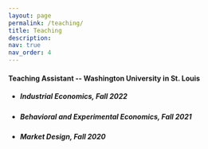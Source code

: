 ```yaml
---
layout: page
permalink: /teaching/
title: Teaching
description: 
nav: true
nav_order: 4
---
```

<h4>Teaching Assistant -- Washington University in St. Louis</h4>
<ul>
  <li><h5>Industrial Economics, Fall 2022</h5></li>
  <li><h5>Behavioral and Experimental Economics, Fall 2021</h5></li>
  <li><h5>Market Design, Fall 2020</h5></li>
</ul>

<!--For now, this page is assumed to be a static description of your courses. You can convert it to a collection similar to `_projects/` so that you can have a dedicated page for each course.-->

<!--Organize your courses by years, topics, or universities, however you like!-->
